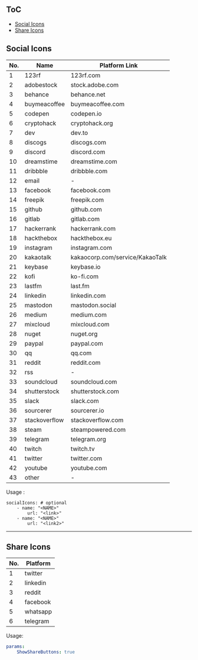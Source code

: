 ## ToC

-   [Social Icons](#social-icons)
-   [Share Icons](#share-icons)

## Social Icons

| No. | Name          | Platform Link                   |
| --- | ------------- | ------------------------------- |
| 1   | 123rf         | 123rf.com                       |
| 2   | adobestock    | stock.adobe.com                 |
| 3   | behance       | behance.net                     |
| 4   | buymeacoffee  | buymeacoffee.com                |
| 5   | codepen       | codepen.io                      |
| 6   | cryptohack    | cryptohack.org                  |
| 7   | dev           | dev.to                          |
| 8   | discogs       | discogs.com                     |
| 9   | discord       | discord.com                     |
| 10  | dreamstime    | dreamstime.com                  |
| 11  | dribbble      | dribbble.com                    |
| 12  | email         | -                               |
| 13  | facebook      | facebook.com                    |
| 14  | freepik       | freepik.com                     |
| 15  | github        | github.com                      |
| 16  | gitlab        | gitlab.com                      |
| 17  | hackerrank    | hackerrank.com                  |
| 18  | hackthebox    | hackthebox.eu                   |
| 19  | instagram     | instagram.com                   |
| 20  | kakaotalk     | kakaocorp.com/service/KakaoTalk |
| 21  | keybase       | keybase.io                      |
| 22  | kofi          | ko-fi.com                       |
| 23  | lastfm        | last.fm                         |
| 24  | linkedin      | linkedin.com                    |
| 25  | mastodon      | mastodon.social                 |
| 26  | medium        | medium.com                      |
| 27  | mixcloud      | mixcloud.com                    |
| 28  | nuget         | nuget.org                       |
| 29  | paypal        | paypal.com                      |
| 30  | qq            | qq.com                          |
| 31  | reddit        | reddit.com                      |
| 32  | rss           | -                               |
| 33  | soundcloud    | soundcloud.com                  |
| 34  | shutterstock  | shutterstock.com                |
| 35  | slack         | slack.com                       |
| 36  | sourcerer     | sourcerer.io                    |
| 37  | stackoverflow | stackoverflow.com               |
| 38  | steam         | steampowered.com                |
| 39  | telegram      | telegram.org                    |
| 40  | twitch        | twitch.tv                       |
| 41  | twitter       | twitter.com                     |
| 42  | youtube       | youtube.com                     |
| 43  | other         | -                               |

Usage :

```
socialIcons: # optional
    - name: "<NAME>"
        url: "<link>"
    - name: "<NAME>"
        url: "<link2>"
```

---

## Share Icons

| No. | Platform |
| --- | -------- |
| 1   | twitter  |
| 2   | linkedin |
| 3   | reddit   |
| 4   | facebook |
| 5   | whatsapp |
| 6   | telegram |

Usage:

```yml
params:
    ShowShareButtons: true
```
